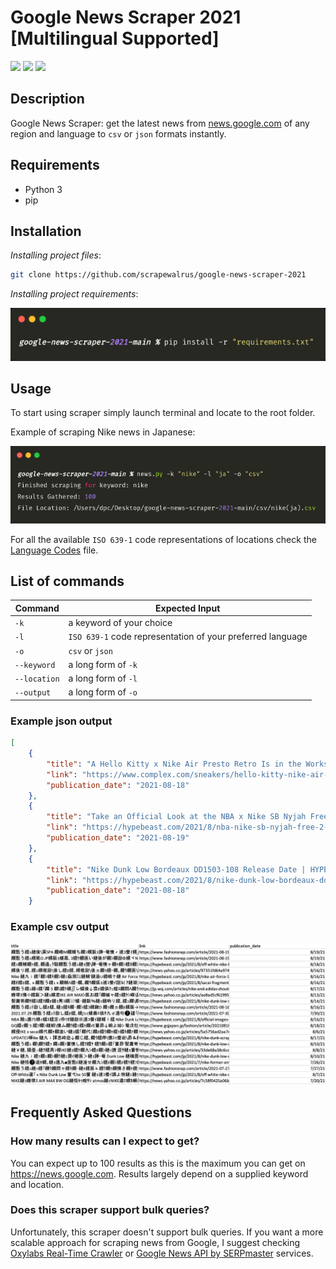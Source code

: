 # Google News Scraper 2021 [Multilingual Supported]

[<img src="https://img.shields.io/static/v1?label=&message=Python&color=blue" />](https://github.com/topics/python) [<img src="https://img.shields.io/static/v1?label=&message=Web Scraping&color=orange" />](https://github.com/topics/web-scraping) [<img src="https://img.shields.io/static/v1?label=&message=Google&color=green" />](https://github.com/topics/google)

## Description

Google News Scraper: get the latest news from [news.google.com](https://news.google.com) of any region and language to `csv` or `json` formats instantly.

## Requirements

- Python 3
- pip

## Installation

_Installing project files_:

```bash
git clone https://github.com/scrapewalrus/google-news-scraper-2021
```
_Installing project requirements_:

![](project_screenshots/requirements.png)

## Usage

To start using scraper simply launch terminal and locate to the root folder.

Example of scraping Nike news in Japanese:

![](project_screenshots/google-news-scraper-example.png)

For all the available `ISO 639-1` code representations of locations check the [Language Codes](https://github.com/scrapewalrus/google-news-scraper-2021/blob/main/iso-lang-codes.json) file.

## List of commands

Command | Expected Input
------------ | -------------
 `-k`| a keyword of your choice
 `-l` | `ISO 639-1` code representation of your preferred language
 `-o` | `csv` or `json`
 `--keyword` | a long form of `-k`
 `--location` | a long form of `-l`
 `--output` | a long form of `-o`

### Example json output
```json
[
    {
        "title": "A Hello Kitty x Nike Air Presto Retro Is in the Works - Complex",
        "link": "https://www.complex.com/sneakers/hello-kitty-nike-air-presto-retro-release-date",
        "publication_date": "2021-08-18"
    },
    {
        "title": "Take an Official Look at the NBA x Nike SB Nyjah Free 2 \"Lakers\" - HYPEBEAST",
        "link": "https://hypebeast.com/2021/8/nba-nike-sb-nyjah-free-2-lakers-official-look-release-info-da3439-100",
        "publication_date": "2021-08-19"
    },
    {
        "title": "Nike Dunk Low Bordeaux DD1503-108 Release Date | HYPEBEAST - HYPEBEAST",
        "link": "https://hypebeast.com/2021/8/nike-dunk-low-bordeaux-dd1503-108-release-date",
        "publication_date": "2021-08-18"
    }
```


### Example csv output

![](project_screenshots/csv_example.png)


## Frequently Asked Questions

### How many results can I expect to get?
You can expect up to 100 results as this is the maximum you can get on https://news.google.com.
Results largely depend on a supplied keyword and location.

### Does this scraper support bulk queries?
Unfortunately, this scraper doesn't support bulk queries. If you want a more scalable approach for scraping news from Google, I suggest checking [Oxylabs Real-Time Crawler](https://oxylabs.io/products/real-time-crawler) or [Google News API by SERPmaster](https://serpmaster.com/products/google-news-api/) services.
